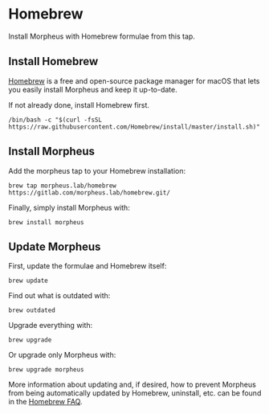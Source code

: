 # Homebrew

Install Morpheus with Homebrew formulae from this tap.

## Install Homebrew

[Homebrew](https://brew.sh/) is a free and open-source package manager for macOS that lets you easily install Morpheus and keep it up-to-date.

If not already done, install Homebrew first.

    /bin/bash -c "$(curl -fsSL https://raw.githubusercontent.com/Homebrew/install/master/install.sh)"

## Install Morpheus

Add the morpheus tap to your Homebrew installation:

    brew tap morpheus.lab/homebrew https://gitlab.com/morpheus.lab/homebrew.git/

Finally, simply install Morpheus with:

    brew install morpheus

## Update Morpheus

First, update the formulae and Homebrew itself:

    brew update

Find out what is outdated with:

    brew outdated

Upgrade everything with:

    brew upgrade

Or upgrade only Morpheus with:

    brew upgrade morpheus

More information about updating and, if desired, how to prevent Morpheus from being automatically updated by Homebrew, uninstall, etc. can be found in the [Homebrew FAQ](https://docs.brew.sh/FAQ/).